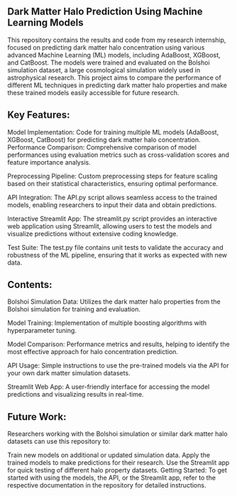 ## Dark Matter Halo Prediction Using Machine Learning Models
This repository contains the results and code from my research internship, focused on predicting dark matter halo concentration using various advanced Machine Learning (ML) models, including AdaBoost, XGBoost, and CatBoost. The models were trained and evaluated on the Bolshoi simulation dataset, a large cosmological simulation widely used in astrophysical research. This project aims to compare the performance of different ML techniques in predicting dark matter halo properties and make these trained models easily accessible for future research.

## Key Features:
Model Implementation: Code for training multiple ML models (AdaBoost, XGBoost, CatBoost) for predicting dark matter halo concentration.
Performance Comparison: Comprehensive comparison of model performances using evaluation metrics such as cross-validation scores and feature importance analysis.

Preprocessing Pipeline: Custom preprocessing steps for feature scaling based on their statistical characteristics, ensuring optimal performance.

API Integration: The API.py script allows seamless access to the trained models, enabling researchers to input their data and obtain predictions.

Interactive Streamlit App: The streamlit.py script provides an interactive web application using Streamlit, allowing users to test the models and visualize predictions without extensive coding knowledge.

Test Suite: The test.py file contains unit tests to validate the accuracy and robustness of the ML pipeline, ensuring that it works as expected with new data.

## Contents:
Bolshoi Simulation Data: Utilizes the dark matter halo properties from the Bolshoi simulation for training and evaluation.

Model Training: Implementation of multiple boosting algorithms with hyperparameter tuning.

Model Comparison: Performance metrics and results, helping to identify the most effective approach for halo concentration prediction.

API Usage: Simple instructions to use the pre-trained models via the API for your own dark matter simulation datasets.

Streamlit Web App: A user-friendly interface for accessing the model predictions and visualizing results in real-time.

## Future Work:
Researchers working with the Bolshoi simulation or similar dark matter halo datasets can use this repository to:

Train new models on additional or updated simulation data.
Apply the trained models to make predictions for their research.
Use the Streamlit app for quick testing of different halo property datasets.
Getting Started:
To get started with using the models, the API, or the Streamlit app, refer to the respective documentation in the repository for detailed instructions.
